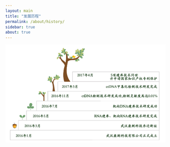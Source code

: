 ```yaml
---
layout: main
title: "发展历程"
permalink: /about/history/
sidebar: true
about: true
---
```


<img src="/image/lADOy50wn80N5s0W0Q_5841_3558.jpg">